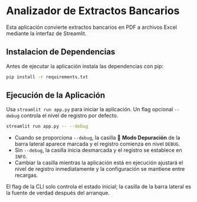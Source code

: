 # Analizador de Extractos Bancarios

Esta aplicación convierte extractos bancarios en PDF a archivos Excel mediante la interfaz de Streamlit.

## Instalacion de Dependencias

Antes de ejecutar la aplicación instala las dependencias con pip:

```bash
pip install -r requirements.txt
```

## Ejecución de la Aplicación

Usa `streamlit run app.py` para iniciar la aplicación. Un flag opcional `--debug` controla el nivel de registro por defecto.

```bash
streamlit run app.py -- --debug
```

- Cuando se proporciona `--debug`, la casilla 🐞 **Modo Depuración** de la barra lateral aparece marcada y el registro comienza en nivel `DEBUG`.
- Sin `--debug`, la casilla inicia desmarcada y el registro se establece en `INFO`.
- Cambiar la casilla mientras la aplicación está en ejecución ajustará el nivel de registro inmediatamente y la configuración se mantiene entre recargas.

El flag de la CLI solo controla el estado inicial; la casilla de la barra lateral es la fuente de verdad después del arranque.
